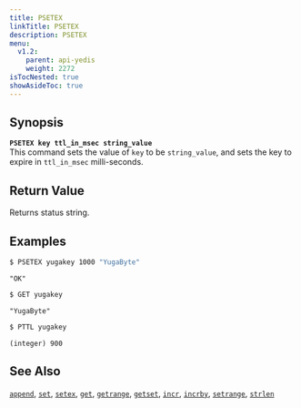 ```yaml
---
title: PSETEX
linkTitle: PSETEX
description: PSETEX
menu:
  v1.2:
    parent: api-yedis
    weight: 2272
isTocNested: true
showAsideToc: true
---
```


## Synopsis
<b>`PSETEX key ttl_in_msec string_value`</b><br>
This command sets the value of `key` to be `string_value`, and sets the key to expire in `ttl_in_msec` milli-seconds.

## Return Value
Returns status string.

## Examples

```sh
$ PSETEX yugakey 1000 "YugaByte"
```

```
"OK"
```

```sh
$ GET yugakey
```

```
"YugaByte"
```
```sh
$ PTTL yugakey
```

```
(integer) 900 
```

## See Also
[`append`](../append/), [`set`](../set/), [`setex`](../setex/), [`get`](../get/), [`getrange`](../getrange/), [`getset`](../getset/), [`incr`](../incr/), [`incrby`](../incrby/), [`setrange`](../setrange/), [`strlen`](../strlen/)
